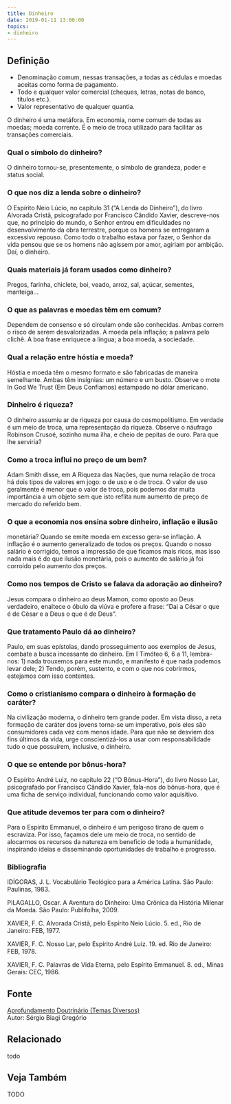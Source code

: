 ```yaml
---
title: Dinheiro
date: 2019-01-11 13:00:00
topics: 
- dinheiro 
---
```


## Definição
* Denominação comum, nessas transações, a todas as cédulas e moedas aceitas como forma de pagamento.
* Todo e qualquer valor comercial (cheques, letras, notas de banco, títulos etc.).
* Valor representativo de qualquer quantia. 

O dinheiro é uma metáfora. Em economia, nome comum de todas as moedas;
moeda corrente. É o meio de troca utilizado para facilitar as transações
comerciais.

### Qual o símbolo do dinheiro?
O dinheiro tornou-se, presentemente, o símbolo de grandeza, poder e
status social.

### O que nos diz a lenda sobre o dinheiro?
O Espírito Neio Lúcio, no capítulo 31 (“A Lenda do Dinheiro”), do livro
Alvorada Cristã, psicografado por Francisco Cândido Xavier,
descreve-nos que, no princípio do mundo, o Senhor entrou em dificuldades
no desenvolvimento da obra terrestre, porque os homens se entregaram a
excessivo repouso. Como todo o trabalho estava por fazer, o Senhor da
vida pensou que se os homens não agissem por amor, agiriam por ambição.
Daí, o dinheiro.

### Quais materiais já foram usados como dinheiro?
Pregos, farinha, chiclete, boi, veado, arroz, sal, açúcar, sementes,
manteiga...

### O que as palavras e moedas têm em comum?
Dependem de consenso e só circulam onde são conhecidas. Ambas correm o
risco de serem desvalorizadas. A moeda pela inflação; a palavra pelo
clichê. A boa frase enriquece a língua; a boa moeda, a sociedade.

### Qual a relação entre hóstia e moeda?
Hóstia e moeda têm o mesmo formato e são fabricadas de maneira
semelhante. Ambas têm insígnias: um número e um busto. Observe o mote
In God We Trust (Em Deus Confiamos) estampado no dólar americano.

### Dinheiro é riqueza?
O dinheiro assumiu ar de riqueza por causa do cosmopolitismo. Em verdade
é um meio de troca, uma representação da riqueza. Observe o náufrago
Robinson Crusoé, sozinho numa ilha, e cheio de pepitas de ouro. Para que
lhe serviria?
### Como a troca influi no preço de um bem?
Adam Smith disse, em A Riqueza das Nações, que numa relação de troca
há dois tipos de valores em jogo: o de uso e o de troca. O valor de uso
geralmente é menor que o valor de troca, pois podemos dar muita
importância a um objeto sem que isto reflita num aumento de preço de
mercado do referido bem.

### O que a economia nos ensina sobre dinheiro, inflação e ilusão
monetária?
Quando se emite moeda em excesso gera-se inflação. A inflação é o
aumento generalizado de todos os preços. Quando o nosso salário é
corrigido, temos a impressão de que ficamos mais ricos, mas isso nada
mais é do que ilusão monetária, pois o aumento de salário já foi
corroído pelo aumento dos preços.

### Como nos tempos de Cristo se falava da adoração ao dinheiro?
Jesus compara o dinheiro ao deus Mamon, como oposto ao Deus verdadeiro,
enaltece o óbulo da viúva e profere a frase: “Dai a César o que é de
César e a Deus o que é de Deus”.

### Que tratamento Paulo dá ao dinheiro?
Paulo, em suas epístolas, dando prosseguimento aos exemplos de Jesus,
combate a busca incessante do dinheiro. Em I Timóteo 6, 6 a 11,
lembra-nos: 1) nada trouxemos para este mundo, e manifesto é que nada
podemos levar dele; 2) Tendo, porém, sustento, e com o que nos
cobrirmos, estejamos com isso contentes.

### Como o cristianismo compara o dinheiro à formação de caráter?
Na civilização moderna, o dinheiro tem grande poder. Em vista disso, a
reta formação de caráter dos jovens torna-se um imperativo, pois eles
são consumidores cada vez com menos idade. Para que não se desviem dos
fins últimos da vida, urge conscientizá-los a usar com responsabilidade
tudo o que possuírem, inclusive, o dinheiro.

### O que se entende por bônus-hora?
O Espírito André Luiz, no capítulo 22 (“O Bônus-Hora”), do livro Nosso
Lar, psicografado por Francisco Cândido Xavier, fala-nos do bônus-hora,
que é uma ficha de serviço individual, funcionando como valor
aquisitivo.

### Que atitude devemos ter para com o dinheiro?
Para o Espírito Emmanuel, o dinheiro é um perigoso tirano de quem o
escraviza. Por isso, façamos dele um meio de troca, no sentido de
alocarmos os recursos da natureza em beneficio de toda a humanidade,
inspirando ideias e disseminando oportunidades de trabalho e progresso.


### Bibliografia
IDÍGORAS, J. L. Vocabulário Teológico para a América Latina. São
Paulo: Paulinas, 1983.

PILAGALLO, Oscar. A Aventura do Dinheiro: Uma Crônica da História
Milenar da Moeda. São Paulo: Publifolha, 2009.

XAVIER, F. C. Alvorada Cristã, pelo Espírito Neio Lúcio. 5. ed., Rio
de Janeiro: FEB, 1977.

XAVIER, F. C. Nosso Lar, pelo Espírito André Luiz. 19. ed. Rio de
Janeiro: FEB, 1978.

XAVIER, F. C. Palavras de Vida Eterna, pelo Espírito Emmanuel. 8. ed.,
Minas Gerais: CEC, 1986.

## Fonte
[Aprofundamento Doutrinário (Temas Diversos)](https://sites.google.com/view/aprofundamentodoutrinario/dinheiro)  
Autor: Sérgio Biagi Gregório



## Relacionado
todo

## Veja Também
TODO


